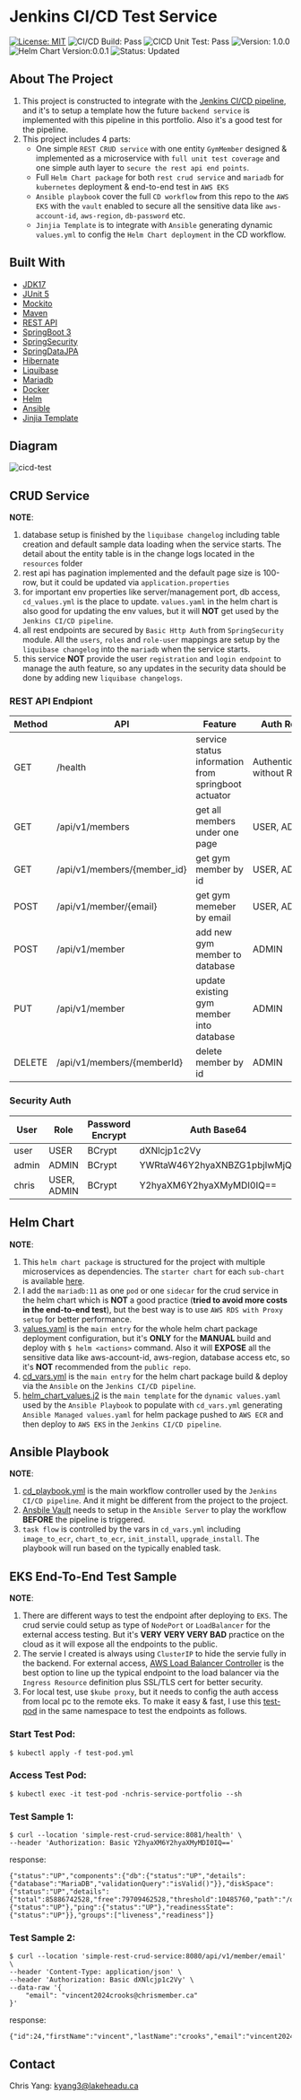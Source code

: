# Jenkins CI/CD Test Service
[![License: MIT](https://img.shields.io/badge/License-MIT-yellow.svg)](https://opensource.org/licenses/MIT)         ![CI/CD Build: Pass](https://img.shields.io/badge/CI/CD_Build-Pass-green)  ![CICD Unit Test: Pass](https://img.shields.io/badge/CI/CD_Test-Pass-blue)     ![Version: 1.0.0](https://img.shields.io/badge/App_Version-1.0.0-black) ![Helm Chart Version:0.0.1](https://img.shields.io/badge/Helm_Chart-1.0.0-purple)  ![Status: Updated](https://img.shields.io/badge/Status-Done-red)

## About The Project
1. This project is constructed to integrate with the [Jenkins CI/CD pipeline](https://github.com/mlmaster1995/chris-service-portfolio/tree/main/Backend-Service-Jenkins-Pipeline), and it's to setup a template how the future ```backend service``` is implemented with this pipeline in this portfolio. Also it's a good test for the pipeline. 
2. This project includes 4 parts: 
    - One simple ```REST CRUD service``` with one entity ```GymMember``` designed & implemented as a microservice with ```full unit test coverage``` and one simple auth layer to ```secure the rest api end points```.
    - Full ```Helm Chart package``` for both ```rest crud service``` and ```mariadb``` for ```kubernetes``` deployment & end-to-end test in ```AWS EKS```
    - ```Ansible playbook``` cover the full ```CD workflow``` from this repo to the ```AWS EKS``` with the ```vault``` enabled to secure all the sensitive data like ```aws-account-id```, ```aws-region```, ```db-password``` etc.
    - ```Jinjia Template``` is to integrate with ```Ansible``` generating dynamic ```values.yml``` to config the ```Helm Chart deployment``` in the CD workflow.    

## Built With
* [JDK17](https://www.oracle.com/java/technologies/javase/jdk17-archive-downloads.html)
* [JUnit 5](https://junit.org/junit5/)
* [Mockito](https://site.mockito.org/)
* [Maven](https://maven.apache.org/)
* [REST API](https://www.redhat.com/en/topics/api/what-is-a-rest-api)
* [SpringBoot 3](https://spring.io/projects/spring-boot)
* [SpringSecurity](https://spring.io/projects/spring-security)
* [SpringDataJPA](https://spring.io/projects/spring-data-jpa)
* [Hibernate](https://hibernate.org/)
* [Liquibase](https://www.liquibase.com/)
* [Mariadb](https://mariadb.org/)
* [Docker](https://www.docker.com/?utm_source=google&utm_medium=cpc&utm_campaign=BRAND_SEARCH_BRAND_AMER_NORAM&utm_term=docker&gad_source=1&gclid=CjwKCAjwoPOwBhAeEiwAJuXRh0Ergcpu4AssaQTXGnlbGeWHNNyzurXBeXPpV5ILTsrweBjwpMD1GRoC_BgQAvD_BwE)
* [Helm](https://helm.sh/)
* [Ansible](https://www.ansible.com/)
* [Jinjia Template](https://jinja.palletsprojects.com/en/3.1.x/)

## Diagram
![cicd-test](https://github.com/mlmaster1995/chris-service-portfolio/assets/55723894/d3e2f2fa-3451-47b5-b13e-7978e75107b9)

## CRUD Service

**NOTE**:
1. database setup is finished by the ```liquibase changelog``` including table creation and default sample data loading when the service starts. The detail about the entity table is in the change logs located in the ```resources``` folder
2. rest api has pagination implemented and the default page size is 100-row, but it could be updated via ```application.properties```  
3. for important env properties like server/management port, db access, ```cd_values.yml``` is the place to update. ```values.yaml``` in the helm chart is also good for updating the env values, but it will **NOT** get used by the ```Jenkins CI/CD pipeline```.
4. all rest endpoints are secured by ```Basic Http Auth``` from ```SpringSecurity``` module. All the ```users```, ```roles``` and ```role-user``` mappings are setup by the ```liquibase changelog``` into the ```mariadb``` when the service starts.
5. this service **NOT** provide the user ```registration``` and ```login endpoint``` to manage the auth feature, so any updates in the security data should be done by adding new ```liquibase changelogs```. 

### REST API Endpiont 

| Method        | API             | Feature |  Auth Role |
| ------------- |---------------- |---------|------------|
| GET | /health | service status information from springboot actuator| Authenticated without Role
| GET | /api/v1/members | get all members under one page |USER, ADMIN
| GET | /api/v1/members/{member_id} | get gym member by id |USER, ADMIN
| POST | /api/v1/member/{email} | get gym memeber by email |USER, ADMIN
| POST  | /api/v1/member| add new gym member to database |ADMIN
| PUT | /api/v1/member | update existing gym member into database |ADMIN
| DELETE | /api/v1/members/{memberId}| delete member by id |ADMIN

### Security Auth

| User | Role | Password Encrypt |  Auth Base64 |
| ---- |------|------------------|----------------|
| user | USER | BCrypt | dXNlcjp1c2Vy
| admin | ADMIN | BCrypt |YWRtaW46Y2hyaXNBZG1pbjIwMjQh
| chris | USER, ADMIN | BCrypt |Y2hyaXM6Y2hyaXMyMDI0IQ==

## Helm Chart

**NOTE**:
1. This ```helm chart package``` is structured for the project with multiple microservices as dependencies. The ```starter chart``` for each ```sub-chart``` is available [here](https://github.com/mlmaster1995/chris-service-portfolio/tree/main/Backend-Service-Jenkins-Pipeline/helm/chris-service-starter-chart).
2. I add the ```mariadb:11``` as one ```pod``` or one ```sidecar``` for the crud service in the helm chart which is **NOT** a good practice (**tried to avoid more costs in the end-to-end test**), but the best way is to use ```AWS RDS with Proxy setup``` for better performance.
3. [values.yaml](https://github.com/mlmaster1995/chris-service-portfolio/blob/main/Jenkins-CICD-Test-Service/K8sHelmChart/values.yaml) is the ```main entry``` for the whole helm chart package deployment configuration, but it's **ONLY** for the **MANUAL** build and deploy with ```$ helm <actions>``` command. Also it will **EXPOSE** all the sensitive data like aws-account-id, aws-region, database access etc, so it's **NOT** recommended from the ```public repo```.  
4. [cd_vars.yml](https://github.com/mlmaster1995/chris-service-portfolio/blob/main/Jenkins-CICD-Test-Service/cd_vars.yml) is the ```main entry``` for the helm chart package build & deploy via the ```Ansible``` on the ```Jenkins CI/CD pipeline```. 
5. [helm_chart_values.j2](https://github.com/mlmaster1995/chris-service-portfolio/blob/main/Jenkins-CICD-Test-Service/helm_chart_values.j2) is the ```main template``` for the ```dynamic values.yaml``` used by the ```Ansible Playbook``` to populate with ```cd_vars.yml``` generating ```Ansible Managed values.yaml``` for helm package pushed to ```AWS ECR``` and then deploy to ```AWS EKS``` in the ```Jenkins CI/CD pipeline```. 


## Ansible Playbook
**NOTE**:
1. [cd_playbook.yml](https://github.com/mlmaster1995/chris-service-portfolio/blob/main/Jenkins-CICD-Test-Service/cd_playbook.yml) is the main workflow controller used by the ```Jenkins CI/CD pipeline```. And it might be different from the project to the project. 
2. [Ansbile Vault](https://github.com/mlmaster1995/chris-service-portfolio/tree/main/Jenkins-CICD-Test-Service/cd_vault) needs to setup in the ```Ansible Server``` to play the workflow **BEFORE** the pipeline is triggered.
3. ```task flow``` is controlled by the vars in ```cd_vars.yml``` including ```image_to_ecr```, ```chart_to_ecr```, ```init_install```, ```upgrade_install```. The playbook will run based on the typically enabled task. 

## EKS End-To-End Test Sample
**NOTE**:
1. There are different ways to test the endpoint after deploying to ```EKS```. The crud servie could setup as type of ```NodePort``` or ```LoadBalancer``` for the external access testing. But it's **VERY VERY VERY BAD** practice on the cloud as it will expose all the endpoints to the public.
2. The servie I created is always using ```ClusterIP``` to hide the servie fully in the backend. For external access, [AWS Load Balancer Controller](https://kubernetes-sigs.github.io/aws-load-balancer-controller/v1.1/) is the best option to line up the typical endpoint to the load balancer via the ```Ingress Resource``` definition plus SSL/TLS cert for better security.
3. For local test, use ```$kube proxy```, but it needs to config the auth access from local pc to the remote eks. To make it easy & fast, I use this [test-pod](https://github.com/mlmaster1995/chris-service-portfolio/blob/main/Backend-Service-Jenkins-Pipeline/k8s/test-pod.yml) in the same namespace to test the endpoints as follows.

### Start Test Pod: 
```
$ kubectl apply -f test-pod.yml
```

### Access Test Pod:
```
$ kubectl exec -it test-pod -nchris-service-portfolio --sh
```


### Test Sample 1: 
```
$ curl --location 'simple-rest-crud-service:8081/health' \
--header 'Authorization: Basic Y2hyaXM6Y2hyaXMyMDI0IQ=='
```

response: 
```
{"status":"UP","components":{"db":{"status":"UP","details":{"database":"MariaDB","validationQuery":"isValid()"}},"diskSpace":{"status":"UP","details":{"total":85886742528,"free":79709462528,"threshold":10485760,"path":"/opt/service/.","exists":true}},"livenessState":{"status":"UP"},"ping":{"status":"UP"},"readinessState":{"status":"UP"}},"groups":["liveness","readiness"]}
```

### Test Sample 2:
```
$ curl --location 'simple-rest-crud-service:8080/api/v1/member/email' \
--header 'Content-Type: application/json' \
--header 'Authorization: Basic dXNlcjp1c2Vy' \
--data-raw '{
    "email": "vincent2024crooks@chrismember.ca"
}'
```
response: 
```
{"id":24,"firstName":"vincent","lastName":"crooks","email":"vincent2024crooks@chrismember.ca"}
```

## Contact
Chris Yang: kyang3@lakeheadu.ca

